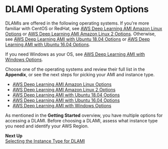 # DLAMI Operating System Options<a name="overview-os"></a>

DLAMIs are offered in the following operating systems\. If you're more familiar with CentOS or RedHat, see [AWS Deep Learning AMI Amazon Linux Options](al.md) or [AWS Deep Learning AMI Amazon Linux 2 Options](al2.md)\. Otherwise, see [AWS Deep Learning AMI with Ubuntu 18\.04 Options](ubuntu18-04.md) or [AWS Deep Learning AMI with Ubuntu 16\.04 Options](ubuntu.md)\.

If you need Windows as your OS, see [AWS Deep Learning AMI with Windows Options](win.md)\. 

Choose one of the operating systems and review their full list in the **Appendix**, or see the next steps for picking your AMI and instance type\. 
+ [AWS Deep Learning AMI Amazon Linux Options](al.md)
+ [AWS Deep Learning AMI Amazon Linux 2 Options](al2.md)
+ [AWS Deep Learning AMI with Ubuntu 18\.04 Options](ubuntu18-04.md)
+ [AWS Deep Learning AMI with Ubuntu 16\.04 Options](ubuntu.md)
+ [AWS Deep Learning AMI with Windows Options](win.md)

As mentioned in the **Getting Started** overview, you have multiple options for accessing a DLAMI\. Before choosing a DLAMI, assess what instance type you need and identify your AWS Region\.

**Next Up**  
[Selecting the Instance Type for DLAMI](instance-select.md)